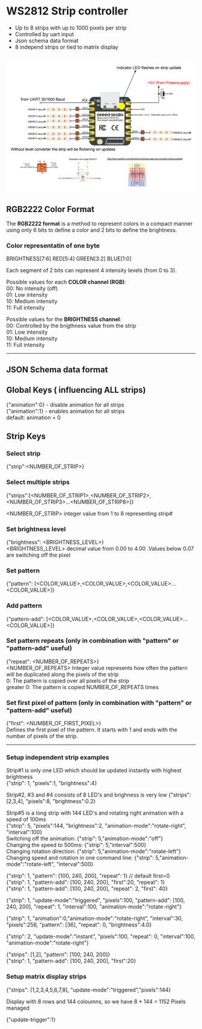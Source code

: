 # WS2812 Strip controller 
* Up to 8 strips with up to 1000 pixels per strip
* Controlled by uart input 
* Json schema data format
* 8 independ strips or tied to matrix display

![alt text](doc/overview.png "Overview")
---

## RGB2222 Color Format
The **RGB2222 format** is a method to represent colors in a compact manner using only 6 bits to define a color and 2 bits to define the brightness.   
### Color representatin of one byte   
  
BRIGHTNESS[7:6] RED[5:4] GREEN[3:2] BLUE[1:0]    

Each segment of 2 bits can represent 4 intensity levels (from 0 to 3).  

Possible values for each **COLOR channel (RGB)**:  
00: No intensity (off)  
01: Low intensity  
10: Medium intensity  
11: Full intensity  

Possible values for the **BRIGHTNESS channel**:  
00: Controlled by the brigthness value from the strip  
01: Low intensity  
10: Medium intensity  
11: Full intensity  

---

## JSON Schema data format

## Global Keys ( influencing ALL strips)  
{"animation":0}  - disable animation for all strips   
{"animation":1}  - enables animation for all strips   
default: animation = 0 

## Strip Keys
### Select strip  
{"strip":<NUMBER_OF_STRIP>}    

### Select multiple strips  
{"strips":[<NUMBER_OF_STRIP1>,<NUMBER_OF_STRIP2>,<NUMBER_OF_STRIP3>...<NUMBER_OF_STRIP8>]}  

<NUMBER_OF_STRIP> integer value from 1 to 8 representing strip#

### Set brightness level   
{"brightness": <BRIGHTNESS_LEVEL>}  
<BRIGHTNESS_LEVEL>  decimal value from 0.00 to 4.00 .Values below 0.07 are switching off the pixel  

### Set pattern  
{"pattern": [<COLOR_VALUE>,<COLOR_VALUE>,<COLOR_VALUE>...<COLOR_VALUE>]}


### Add pattern  
{"pattern-add": [<COLOR_VALUE>,<COLOR_VALUE>,<COLOR_VALUE>...<COLOR_VALUE>]}

### Set pattern repeats (only in combination with "pattern" or "pattern-add" useful) 
{"repeat": <NUMBER_OF_REPEATS>}  
<NUMBER_OF_REPEATS>  Integer value represents how often the pattern will be duplicated along the pixels of the strip  
0:  The pattern is copied  over all pixels of the strip  
greater 0: The pattern is copied NUMBER_OF_REPEATS times  

### Set first pixel of pattern (only in combination with "pattern" or "pattern-add" useful)  
{"first": <NUMBER_OF_FIRST_PIXEL>}  
Defines the first pixel of the pattern. It starts with 1 and ends with the number of pixels of the strip.  

 
---

### Setup independent strip examples 

Strip#1 is only one LED which should be updated instantly with highest brightness  
{"strip": 1, "pixels":1, "brightness":4}  

Strip#2, #3 and #4 consists of 8 LED's and brighness is very low
{"strips": [2,3,4], "pixels":8, "brightness":0.2}  

Strip#5 is a long strip with 144 LED's and rotating right animation with a speed of 100ms  
{"strip": 5, "pixels":144, "brightness":2, "animation-mode":"rotate-right", "interval":100}     
Switching off the animation: {"strip": 5,"animation-mode":"off"}    
Changing the speed to 500ms: {"strip": 5,"interval":500}   
Changing rotation direction: {"strip": 5,"animation-mode":"rotate-left"}   
Changing speed and rotation in one command line: {"strip": 5,"animation-mode":"rotate-left", "interval":500} 

{"strip": 1, "pattern": [100, 240, 200],  "repeat": 1}  // default first=0  
{"strip": 1, "pattern-add": [100, 240, 200],  "first":20, "repeat": 1}  
{"strip": 1, "pattern-add": [100, 240, 200],  "repeat": 2, "first": 40}  

{"strip": 1, "update-mode":"triggered", "pixels":100, "pattern-add": [100, 240, 200],  "repeat": 1, "interval":100, "animation-mode":"rotate-right"}  

{"strip": 1, "animation":0,"animation-mode":"rotate-right", "interval":30, "pixels":256, "pattern": [36],  "repeat": 0, "brightness":4.0} 

{"strip": 2, "update-mode":"instant", "pixels":100, "repeat": 0, "interval":100, "animation-mode":"rotate-right"}  

{"strips": [1,2], "pattern": [100, 240, 200]}  
{"strip": 1, "pattern-add": [100, 240, 200], "first":20}  

### Setup matrix display strips
{"strips": [1,2,3,4,5,6,7,8], "update-mode":"triggered","pixels":144}    

Display with 8 rows and 144 coloumns, so we have 8 * 144 = 1152 Pixels managed  

{"update-trigger":1}

### 






